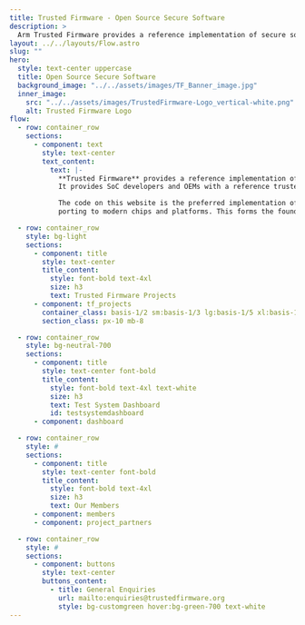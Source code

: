 ```yaml
---
title: Trusted Firmware - Open Source Secure Software
description: >
  Arm Trusted Firmware provides a reference implementation of secure software for Armv8-A, Armv9-A and Armv8-M. It provides SoC developers and OEMs with a reference trusted code base complying with the relevant Arm specifications.
layout: ../../layouts/Flow.astro
slug: ""
hero:
  style: text-center uppercase
  title: Open Source Secure Software
  background_image: "../../assets/images/TF_Banner_image.jpg"
  inner_image:
    src: "../../assets/images/TrustedFirmware-Logo_vertical-white.png"
    alt: Trusted Firmware Logo
flow:
  - row: container_row
    sections:
      - component: text
        style: text-center
        text_content:
          text: |-
            **Trusted Firmware** provides a reference implementation of secure software for **Armv8-A**, **Armv9-A** and **Armv8-M**.
            It provides SoC developers and OEMs with a reference trusted code base complying with the relevant Arm specifications.

            The code on this website is the preferred implementation of Arm specifications, allowing quick and easy
            porting to modern chips and platforms. This forms the foundations of a **Trusted Execution Environment (TEE)** on application processors, or the **Secure Processing Environment (SPE)** of microcontrollers.

  - row: container_row
    style: bg-light
    sections:
      - component: title
        style: text-center
        title_content:
          style: font-bold text-4xl
          size: h3
          text: Trusted Firmware Projects
      - component: tf_projects
        container_class: basis-1/2 sm:basis-1/3 lg:basis-1/5 xl:basis-1/6
        section_class: px-10 mb-8

  - row: container_row
    style: bg-neutral-700
    sections:
      - component: title
        style: text-center font-bold
        title_content:
          style: font-bold text-4xl text-white
          size: h3
          text: Test System Dashboard
          id: testsystemdashboard
      - component: dashboard

  - row: container_row
    style: #
    sections:
      - component: title
        style: text-center font-bold
        title_content:
          style: font-bold text-4xl
          size: h3
          text: Our Members
      - component: members
      - component: project_partners

  - row: container_row
    style: #
    sections:
      - component: buttons
        style: text-center
        buttons_content:
          - title: General Enquiries
            url: mailto:enquiries@trustedfirmware.org
            style: bg-customgreen hover:bg-green-700 text-white
---
```

